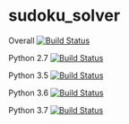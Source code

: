 # sudoku_solver

Overall
[![Build Status](https://dev.azure.com/tpilvelis0503/tpilvelis/_apis/build/status/tomeriffic.sudoku_solver?branchName=master)](https://dev.azure.com/tpilvelis0503/tpilvelis/_build/latest?definitionId=1&branchName=master)

Python 2.7
[![Build Status](https://dev.azure.com/tpilvelis0503/tpilvelis/_apis/build/status/tomeriffic.sudoku_solver?branchName=master&jobName=Job&configuration=Job%20Python27)](https://dev.azure.com/tpilvelis0503/tpilvelis/_build/latest?definitionId=1&branchName=master)

Python 3.5
[![Build Status](https://dev.azure.com/tpilvelis0503/tpilvelis/_apis/build/status/tomeriffic.sudoku_solver?branchName=master&jobName=Job&configuration=Job%20Python35)](https://dev.azure.com/tpilvelis0503/tpilvelis/_build/latest?definitionId=1&branchName=master)

Python 3.6
[![Build Status](https://dev.azure.com/tpilvelis0503/tpilvelis/_apis/build/status/tomeriffic.sudoku_solver?branchName=master&jobName=Job&configuration=Job%20Python36)](https://dev.azure.com/tpilvelis0503/tpilvelis/_build/latest?definitionId=1&branchName=master)

Python 3.7
[![Build Status](https://dev.azure.com/tpilvelis0503/tpilvelis/_apis/build/status/tomeriffic.sudoku_solver?branchName=master&jobName=Job&configuration=Job%20Python37)](https://dev.azure.com/tpilvelis0503/tpilvelis/_build/latest?definitionId=1&branchName=master)

